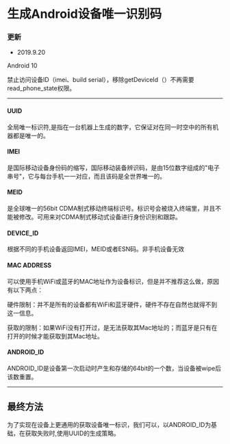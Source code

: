 # 生成Android设备唯一识别码

### 更新
- 2019.9.20

Android 10

禁止访问设备ID（imei、build serial），移除getDeviceId（）不再需要read_phone_state权限。

-----

#### UUID
全局唯一标识符,是指在一台机器上生成的数字，它保证对在同一时空中的所有机器都是唯一的。
#### IMEI
是国际移动设备身份码的缩写，国际移动装备辨识码，是由15位数字组成的"电子串号"，它与每台手机一一对应，而且该码是全世界唯一的。
#### MEID
是全球唯一的56bit CDMA制式移动终端标识号。标识号会被烧入终端里，并且不能被修改。可用来对CDMA制式移动式设备进行身份识别和跟踪。
#### DEVICE_ID
根据不同的手机设备返回IMEI，MEID或者ESN码。非手机设备无效
#### MAC ADDRESS
可以使用手机WiFi或蓝牙的MAC地址作为设备标识，但是并不推荐这么做，原因有以下两点：

硬件限制：并不是所有的设备都有WiFi和蓝牙硬件，硬件不存在自然也就得不到这一信息。

获取的限制：如果WiFi没有打开过，是无法获取其Mac地址的；而蓝牙是只有在打开的时候才能获取到其Mac地址。
#### ANDROID_ID
ANDROID_ID是设备第一次启动时产生和存储的64bit的一个数，当设备被wipe后该数重置。

---

## 最终方法
为了实现在设备上更通用的获取设备唯一标识，我们可以，以ANDROID_ID为基础，在获取失败时,使用UUID的生成策略。
